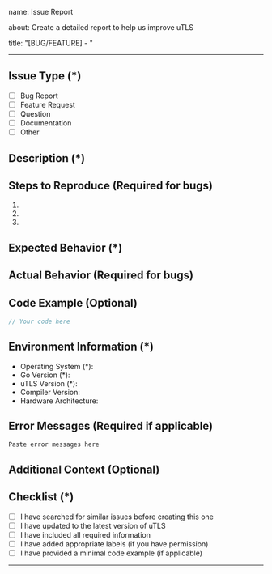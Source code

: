 name: Issue Report

about: Create a detailed report to help us improve uTLS

title: "[BUG/FEATURE] - "

---

<!-- 
⚠️ IMPORTANT: 
- Fields marked with (*) are REQUIRED
- Please fill in as much information as possible
- Spam or inappropriate content will result in an immediate block from this repository
-->

## Issue Type (*)
- [ ] Bug Report
- [ ] Feature Request
- [ ] Question
- [ ] Documentation
- [ ] Other

## Description (*)
<!-- Provide a clear and detailed description of the issue -->




## Steps to Reproduce (Required for bugs)
<!-- Provide detailed steps to reproduce the behavior -->
1. 
2. 
3. 

## Expected Behavior (*)
<!-- Describe what you expected to happen -->




## Actual Behavior (Required for bugs)
<!-- Describe what actually happened -->




## Code Example (Optional)
<!-- If applicable, provide a minimal code example that demonstrates the issue -->
```go
// Your code here
```

## Environment Information (*)
<!-- Please complete all required information -->
- Operating System (*): 
- Go Version (*): 
- uTLS Version (*): 
- Compiler Version: 
- Hardware Architecture: 

## Error Messages (Required if applicable)
<!-- Please provide full error messages/stack traces -->
```
Paste error messages here
```

## Additional Context (Optional)
<!-- Add any other context, screenshots, or relevant information -->




## Checklist (*)
<!-- Please check all applicable items -->
- [ ] I have searched for similar issues before creating this one
- [ ] I have updated to the latest version of uTLS
- [ ] I have included all required information
- [ ] I have added appropriate labels (if you have permission)
- [ ] I have provided a minimal code example (if applicable)

---

<!-- 
🚫 SPAM WARNING:
Any spam, inappropriate content, or low-effort issues will result in:
1. Immediate closure of the issue
2. Blocking of the user from this repository
3. Reporting to GitHub for abuse

Please ensure your issue is:
- Clear and concise
- Related to uTLS
- Not a duplicate
- Contains sufficient information for reproduction
-->

